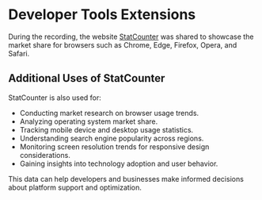 # Developer Tools Extensions

During the recording, the website [StatCounter](https://gs.statcounter.com/) was shared to showcase the market share for browsers such as Chrome, Edge, Firefox, Opera, and Safari.

## Additional Uses of StatCounter

StatCounter is also used for:

- Conducting market research on browser usage trends.
- Analyzing operating system market share.
- Tracking mobile device and desktop usage statistics.
- Understanding search engine popularity across regions.
- Monitoring screen resolution trends for responsive design considerations.
- Gaining insights into technology adoption and user behavior.

This data can help developers and businesses make informed decisions about platform support and optimization.
